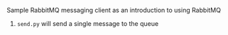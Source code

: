 Sample RabbitMQ messaging client as an introduction to using RabbitMQ

1. `send.py` will send a single message to the queue
